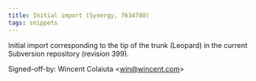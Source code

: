 ```yaml
---
title: Initial import (Synergy, 7634780)
tags: snippets
---
```


Initial import corresponding to the tip of the trunk (Leopard) in the current Subversion repository (revision 399).

Signed-off-by: Wincent Colaiuta &lt;win@wincent.com&gt;
